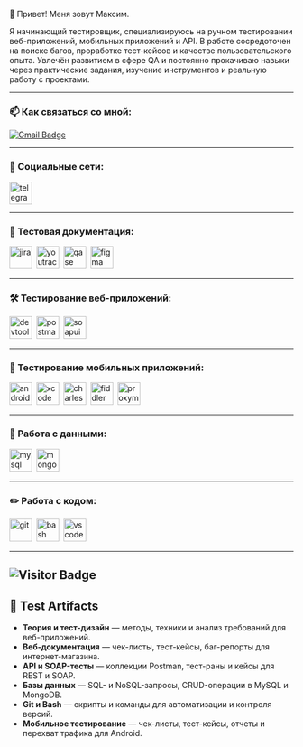 👋 Привет! Меня зовут Максим.

Я начинающий тестировщик, специализируюсь на ручном тестировании веб-приложений, мобильных приложений и API. В работе сосредоточен на поиске багов, проработке тест-кейсов и качестве пользовательского опыта. Увлечён развитием в сфере QA и постоянно прокачиваю навыки через практические задания, изучение инструментов и реальную работу с проектами.

---

### 📫 Как связаться со мной:
[![Gmail Badge](https://img.shields.io/badge/-Email-red?style=flat&logo=Gmail&logoColor=white)](mailto:maksimkuznetcovqa@mail.ru)

---

### 🤝 Социальные сети:

<div id="badges">
  <a href="https://t.me/JooMaks" target="_blank">
    <img src="https://cdn-icons-png.flaticon.com/512/2111/2111646.png" width="40" height="40" alt="telegram" />
  </a>
</div>

---

### 📁 Тестовая документация:

<div>
  <img src="https://cdn.jsdelivr.net/gh/devicons/devicon/icons/jira/jira-original.svg" title="Jira" alt="jira" width="40" height="40"/>&nbsp;
  <img src="https://upload.wikimedia.org/wikipedia/commons/thumb/8/8d/YouTrack_Icon.svg/1024px-YouTrack_Icon.svg.png?20200803082248" title="YouTrack" alt="youtrack" width="40" height="40"/>&nbsp;
  <img src="https://luna1.co/eb0187.png" title="Qase" alt="qase" width="40" height="40"/>&nbsp;
  <img src="https://cdn.jsdelivr.net/gh/devicons/devicon/icons/figma/figma-original.svg" title="Figma" alt="figma" width="40" height="40"/>&nbsp;
</div>

---

### 🛠 Тестирование веб-приложений:

<div>
  <img src="https://d33wubrfki0l68.cloudfront.net/38b5c953a4667366685d55db55d057c86db1fc54/a0fdc/static/acae6b24d940347661ca901ea07f47c1/chrome-dev-logo-icon.png" title="DevTools" alt="devtools" width="40" height="40"/>&nbsp;
  <img src="https://seeklogo.com/images/P/postman-logo-0087CA0D15-seeklogo.com.png" title="Postman" alt="postman" width="40" height="40"/>&nbsp;
  <img src="https://static0.smartbear.co/smartbearbrand/media/images/home/soapui-icon.svg" title="SoapUI" alt="soapui" width="40" height="40"/>&nbsp;
</div>

---

### 📱 Тестирование мобильных приложений:

<div>
  <img src="https://cdn.jsdelivr.net/gh/devicons/devicon/icons/androidstudio/androidstudio-original.svg" title="Android Studio" alt="android-studio" width="40" height="40"/>&nbsp;
  <img src="https://cdn.jsdelivr.net/gh/devicons/devicon/icons/xcode/xcode-original.svg" title="Xcode" alt="xcode" width="40" height="40"/>&nbsp;
  <img src="https://cdn.icon-icons.com/icons2/3053/PNG/512/charles_proxy_macos_bigsur_icon_190302.png" title="Charles Proxy" alt="charles-proxy" width="40" height="40"/>&nbsp;
  <img src="https://www.megaleechers.com/storage/Fiddler-Everywhere-Icon.png" title="Fiddler" alt="fiddler" width="40" height="40"/>&nbsp;
  <img src="https://pbs.twimg.com/profile_images/1589614420766126080/slAIVDtr_400x400.jpg" title="Proxyman" alt="proxyman" width="40" height="40"/>&nbsp;
</div>

---

### 💾 Работа с данными:

<div>
  <img src="https://cdn.jsdelivr.net/gh/devicons/devicon/icons/mysql/mysql-original.svg" title="MySQL" alt="mysql" width="40" height="40"/>&nbsp;
  <img src="https://cdn.jsdelivr.net/gh/devicons/devicon/icons/mongodb/mongodb-original.svg" title="MongoDB" alt="mongodb" width="40" height="40"/>&nbsp;
</div>

---

### ✏️ Работа с кодом:

<div>
  <img src="https://cdn.jsdelivr.net/gh/devicons/devicon/icons/git/git-original.svg" title="Git" alt="git" width="40" height="40"/>&nbsp;
  <img src="https://upload.wikimedia.org/wikipedia/commons/thumb/4/4b/Bash_Logo_Colored.svg/1024px-Bash_Logo_Colored.svg.png?20180723054350" title="Bash" alt="bash" width="40" height="40"/>&nbsp;
  <img src="https://cdn.jsdelivr.net/gh/devicons/devicon/icons/vscode/vscode-original.svg" title="VS Code" alt="vscode" width="40" height="40"/>&nbsp;
</div>

---

![Visitor Badge](https://visitor-badge.laobi.icu/badge?page_id=MaximKuznetcov)
---

## 📂 Test Artifacts

- **Теория и тест-дизайн** — методы, техники и анализ требований для веб-приложений.
- **Веб-документация** — чек-листы, тест-кейсы, баг-репорты для интернет-магазина.
- **API и SOAP-тесты** — коллекции Postman, тест-раны и кейсы для REST и SOAP.
- **Базы данных** — SQL- и NoSQL-запросы, CRUD-операции в MySQL и MongoDB.
- **Git и Bash** — скрипты и команды для автоматизации и контроля версий.
- **Мобильное тестирование** — чек-листы, тест-кейсы, отчеты и перехват трафика для Android.
